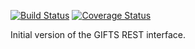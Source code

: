 [![Build Status](https://travis-ci.org/Ensembl/gifts_rest.svg?branch=master)](https://travis-ci.org/Ensembl/gifts_rest)
[![Coverage Status](https://coveralls.io/repos/github/Ensembl/gifts_rest/badge.svg)](https://coveralls.io/github/Ensembl/gifts_rest)

Initial version of the GIFTS REST interface.

